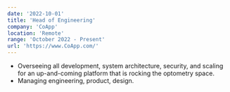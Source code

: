 ```yaml
---
date: '2022-10-01'
title: 'Head of Engineering'
company: 'CoApp'
location: 'Remote'
range: 'October 2022 - Present'
url: 'https://www.CoApp.com/'
---
```


- Overseeing all development, system architecture, security, and scaling for an up-and-coming platform that is rocking the optometry space.
- Managing engineering, product, design.
